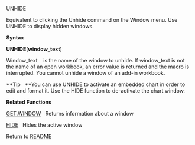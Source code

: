 UNHIDE

Equivalent to clicking the Unhide command on the Window menu. Use UNHIDE
to display hidden windows.

**Syntax**

**UNHIDE**(**window\_text**)

Window\_text    is the name of the window to unhide. If window\_text is
not the name of an open workbook, an error value is returned and the
macro is interrupted. You cannot unhide a window of an add-in workbook.

**Tip   **You can use UNHIDE to activate an embedded chart in order to
edit and format it. Use the HIDE function to de-activate the chart
window.

**Related Functions**

[GET.WINDOW](GET.WINDOW.md)   Returns information about a window

[HIDE](HIDE.md)   Hides the active window



Return to [README](README.md)

